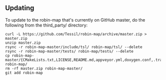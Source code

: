 ## Updating

To update to the robin-map that's currently on GitHub master, do the following from the third_party/ directory:

```
curl -L https://github.com/Tessil/robin-map/archive/master.zip > master.zip
unzip master.zip
rsync -r robin-map-master/include/tsl/ robin-map/tsl/ --delete
rsync -r robin-map-master/tests/ robin-map/tests/ --delete
cp robin-map-master/{CMakeLists.txt,LICENSE,README.md,appveyor.yml,doxygen.conf,.travis.yml} robin-map/
rm -rf master.zip robin-map-master/
git add robin-map
```
